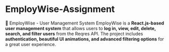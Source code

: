 # EmployWise-Assignment
🚀 EmployWise - User Management System  EmployWise is a **React.js-based user management system** that allows users to **log in, view, edit, delete, search, and filter users** from the Reqres API.   The project includes **authentication, beautiful UI animations, and advanced filtering options** for a great user experience.
